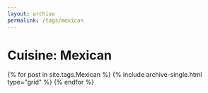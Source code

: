 ```yaml
---
layout: archive
permalink: /tags/mexican
---
```


# Cuisine: Mexican

<div class="tiles">
{% for post in site.tags.Mexican %}
  {% include archive-single.html type="grid" %}
{% endfor %}
</div><!-- /.tiles -->
